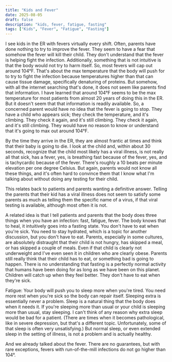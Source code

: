 ```yaml
---
title: "Kids and Fever"
date: 2025-08-05
draft: false
description: "kids, fever, fatigue, fasting"
tags: ["Kids", "Fever", "Fatigue", "Fasting"]
---
```

I see kids in the ER with fevers virtually every shift. Often, parents have done nothing to try to improve the fever. They seem to have a fear that somehow the fever will kill their child. They don't understand that the fever is helping fight the infection. Additionally, something that is not intuitive is that the body would not try to harm itself. So, most fevers will cap out around 104°F. That's about the max temperature that the body will push for to try to fight the infection because temperatures higher than that can cause tissue damage, specifically denaturing of proteins. But somehow, with all the internet searching that's done, it does not seem like parents find that information. I have learned that around 104°F seems to be the max temperature for most patients from almost 20 years of doing this in the ER. But it doesn't seem that that information is readily available. So, a concerned parent would have no idea that the fever is going to stop. They have a child who appears sick; they check the temperature, and it's climbing. They check it again, and it's still climbing. They check it again, and it's still climbing. They would have no reason to know or understand that it's going to max out around 104°F.

By the time they arrive in the ER, they are almost frantic at times and think that their baby is going to die. I look at the child and, within about 30 seconds, recognize that the child most likely has a viral illness, is not really all that sick, has a fever, yes, is breathing fast because of the fever, yes, and is tachycardic because of the fever. There's roughly a 10 beats per minute elevation per one degree Celsius. But again, parents would not know all these things, and it's often hard to convince them that I know what I'm talking about without doing any testing for their child.

This relates back to patients and parents wanting a definitive answer. Telling the parents that their kid has a viral illness does not seem to satisfy some parents as much as telling them the specific name of a virus, if that viral testing is available, although most often it is not.

A related idea is that I tell patients and parents that the body does three things when you have an infection: fast, fatigue, fever. The body knows that to heal, it intuitively goes into a fasting state. You don't have to eat when you're sick. You need to stay hydrated, which is a topic for another discussion, but you don't have to eat. Parents, especially in some cultures, are absolutely distraught that their child is not hungry, has skipped a meal, or has skipped a couple of meals. Even if that child is clearly not underweight and I've even seen it in children who are clearly obese. Parents still really think that their child has to eat, or something bad is going to happen. There is no understanding that fasting is a perfectly normal activity that humans have been doing for as long as we have been on this planet. Children will catch up when they feel better. They don't have to eat when they're sick.

Fatigue: Your body will push you to sleep more when you're tired. You need more rest when you're sick so the body can repair itself. Sleeping extra is essentially never a problem. Sleep is a natural thing that the body does when it needs it. If you're sleeping more than usual or your child is sleeping more than usual, stay sleeping. I can't think of any reason why extra sleep would be bad for a patient. (There are times when it becomes pathological, like in severe depression, but that's a different topic. Unfortunately, some of that sleep is often very unsatisfying.) But normal sleep, or even extended sleep in the setting of illness, is not a problem and is actually healthy.

And we already talked about the fever. There are no guarantees, but with rare exceptions, fevers with run-of-the-mill infections do not go higher than 104°.
